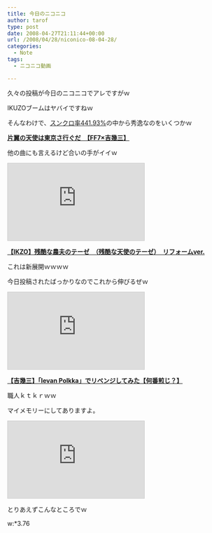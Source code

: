 ```yaml
---
title: 今日のニコニコ
author: tarof
type: post
date: 2008-04-27T21:11:44+00:00
url: /2008/04/28/niconico-08-04-28/
categories:
  - Note
tags:
  - ニコニコ動画

---
```

久々の投稿が今日のニコニコでアレですがｗ

IKUZOブームはヤバイですねｗ
  
そんなわけで、[スンクロ率441.93%][1]の中から秀逸なのをいくつかｗ

[**片翼の天使は東京さ行ぐだ　【FF7×吉幾三】**][2]
  
他の曲にも言えるけど合いの手がイイｗ
  
<iframe width="312" height="176" src="http://www.nicovideo.jp/thumb/sm3073217" scrolling="no" style="border:solid 1px #CCC;" frameborder="0"></iframe>

[**【IKZO】残酷な農夫のテーゼ　（残酷な天使のテーゼ）　リフォームver.**][3]
  
これは新展開ｗｗｗｗ
  
今日投稿されたばっかりなのでこれから伸びるぜｗ
  
<iframe width="312" height="176" src="http://www.nicovideo.jp/thumb/nm3124269" scrolling="no" style="border:solid 1px #CCC;" frameborder="0"></iframe>

[**【吉幾三】「Ievan Polkka」でリベンジしてみた【何番煎じ？】**][4]
  
職人ｋｔｋｒｗｗ
  
マイメモリーにしてありますよ。
  
<iframe width="312" height="176" src="http://www.nicovideo.jp/thumb/1209330500" scrolling="no" style="border:solid 1px #CCC;" frameborder="0"></iframe>

とりあえずこんなところでｗ

w:*3.76

 [1]: http://www.nicovideo.jp/tag/%E3%82%B9%E3%83%B3%E3%82%AF%E3%83%AD%E7%8E%87441.93%25
 [2]: http://www.nicovideo.jp/watch/sm3073217
 [3]: http://www.nicovideo.jp/watch/nm3124269
 [4]: http://www.nicovideo.jp/watch/1209330500